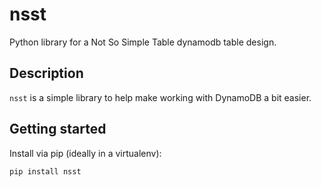 # nsst

Python library for a Not So Simple Table dynamodb table design.

## Description

`nsst` is a simple library to help make working with DynamoDB a bit easier.

## Getting started

Install via pip (ideally in a virtualenv):

```bash
pip install nsst
```

